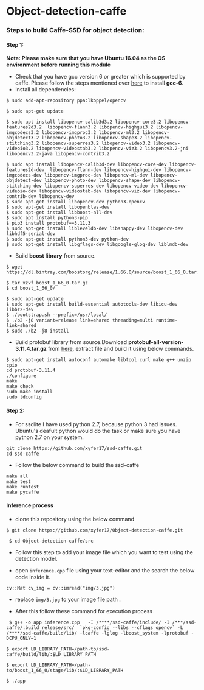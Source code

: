  # Object-detection-caffe



 ### Steps to build Caffe-SSD for object detection:

 #### Step 1:

 **Note: Please make sure that you have Ubuntu 16.04 as the OS environment before running this module**

 * Check that you have gcc version 6 or greater which is supported by caffe. Please follow the steps mentioned over [here](https://gist.github.com/zuyu/7d5682a5c75282c596449758d21db5ed) to install **gcc-6**.
 * Install all dependencies:

 ```shell
 $ sudo add-apt-repository ppa:lkoppel/opencv

 $ sudo apt-get update

 $ sudo apt install libopencv-calib3d3.2 libopencv-core3.2 libopencv-features2d3.2  libopencv-flann3.2 libopencv-highgui3.2 libopencv-imgcodecs3.2 libopencv-imgproc3.2 libopencv-ml3.2 libopencv-objdetect3.2 libopencv-photo3.2 libopencv-shape3.2 libopencv-stitching3.2 libopencv-superres3.2 libopencv-video3.2 libopencv-videoio3.2 libopencv-videostab3.2 libopencv-viz3.2 libopencv3.2-jni libopencv3.2-java libopencv-contrib3.2

 $ sudo apt install libopencv-calib3d-dev libopencv-core-dev libopencv-features2d-dev  libopencv-flann-dev libopencv-highgui-dev libopencv-imgcodecs-dev libopencv-imgproc-dev libopencv-ml-dev libopencv-objdetect-dev libopencv-photo-dev libopencv-shape-dev libopencv-stitching-dev libopencv-superres-dev libopencv-video-dev libopencv-videoio-dev libopencv-videostab-dev libopencv-viz-dev libopencv-contrib-dev libopencv-dev
 $ sudo apt-get install libopencv-dev python3-opencv
 $ sudo apt-get install libopenblas-dev
 $ sudo apt-get install libboost-all-dev
 $ sudo apt install python3-pip
 $ pip3 install protobuf==3.11.3
 $ sudo apt-get install libleveldb-dev libsnappy-dev libopencv-dev libhdf5-serial-dev
 $ sudo apt-get install python3-dev python-dev
 $ sudo apt-get install libgflags-dev libgoogle-glog-dev liblmdb-dev
 ```

 * Build **boost library** from source.

 ```shell
 $ wget https://dl.bintray.com/boostorg/release/1.66.0/source/boost_1_66_0.tar.gz

 $ tar xzvf boost_1_66_0.tar.gz
 $ cd boost_1_66_0/

 $ sudo apt-get update
 $ sudo apt-get install build-essential autotools-dev libicu-dev libbz2-dev
 $ ./bootstrap.sh --prefix=/usr/local/
 $ ./b2 -j8 variant=release link=shared threading=multi runtime-link=shared
 $ sudo ./b2 -j8 install
 ```

 * Build protobuf library from source.Download **protobuf-all-version-3.11.4.tar.gz** from [here](https://github.com/protocolbuffers/protobuf/releases/tag/v3.11.4), extract file and build it using below commands.

 ```shell
 $ sudo apt-get install autoconf automake libtool curl make g++ unzip cpio
 cd protobuf-3.11.4
 ./configure
 make
 make check
 sudo make install
 sudo ldconfig
 ```

 #### Step 2:

 * For ssdlite I have used python 2.7, because python 3 had issues. Ubuntu's deafult python would do the task or make sure you have python 2.7 on your system.

 ```
 git clone https://github.com/xyfer17/ssd-caffe.git
 cd ssd-caffe

 ```
 * Follow the below  command to build the ssd-caffe

 ```
 make all
 make test
 make runtest
 make pycaffe
 ```

  ####  Inference  process

 * clone this repository using the below command

 ```
 $ git clone https://github.com/xyfer17/Object-detection-caffe.git

  $ cd Object-detection-caffe/src

 ```

 * Follow this step to add your image file which you want to test using the detection model.

* open `inference.cpp` file using your text-editor and the search the below code inside it.
```
cv::Mat cv_img = cv::imread("img/3.jpg")
```
* replace `img/3.jpg` to your image file path .

* After this follow these command for execution process
 ```
  $ g++ -o app inference.cpp   -I /****/ssd-caffe/include/ -I /***/ssd-caffe/.build_release/src/  `pkg-config --libs --cflags opencv` -L /****/ssd-caffe/build/lib/ -lcaffe -lglog -lboost_system -lprotobuf -DCPU_ONLY=1

 ```
 ```
 $ export LD_LIBRARY_PATH=/path-to/ssd-caffe/build/lib/:$LD_LIBRARY_PATH

 $ export LD_LIBRARY_PATH=/path-to/boost_1_66_0/stage/lib/:$LD_LIBRARY_PATH

 $ ./app
 ```
